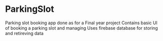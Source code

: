 # ParkingSlot
Parking slot booking app done as for a Final year project
Contains basic UI of booking a parking slot and managing
Uses firebase database for storing and retireving data

